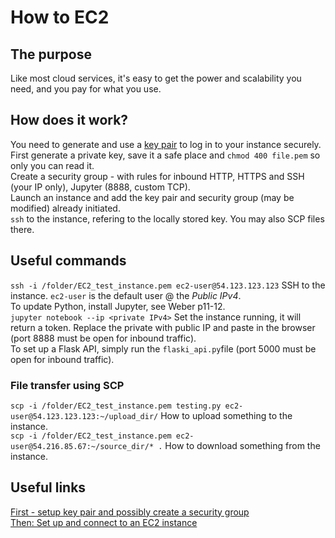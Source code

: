 # How to EC2

## The purpose
Like most cloud services, it's easy to get the power and scalability you need, and you pay for what you use.

## How does it work?
You need to generate and use a [key pair](https://eu-west-1.console.aws.amazon.com/ec2/v2/home?region=eu-west-1#KeyPairs:) to log in to your instance securely. First generate a private key, save it a safe place and `chmod 400 file.pem` so only you can read it.<br/>
Create a security group - with rules for inbound HTTP, HTTPS and SSH (your IP only), Jupyter (8888, custom TCP).<br/>
Launch an instance and add the key pair and security group (may be modified) already initiated.<br/>
`ssh` to the instance, refering to the locally stored key.
You may also SCP files there.

## Useful commands
`ssh -i /folder/EC2_test_instance.pem ec2-user@54.123.123.123` SSH to the instance. `ec2-user` is the default user @ the *Public IPv4*.<br/>
To update Python, install Jupyter, see Weber p11-12.<br/>
`jupyter notebook --ip <private IPv4>`   Set the instance running, it will return a token. Replace the private with public IP and paste in the browser (port 8888 must be open for inbound traffic).<br/>
To set up a Flask API, simply run the `flaski_api.py`file (port 5000 must be open for inbound traffic).<br/>

### File transfer using SCP
`scp -i /folder/EC2_test_instance.pem testing.py ec2-user@54.123.123.123:~/upload_dir/` How to upload something to the instance.<br/>
`scp -i /folder/EC2_test_instance.pem ec2-user@54.216.85.67:~/source_dir/* .` How to download something from the instance.<br/>

## Useful links
[First - setup key pair and possibly create a security group](https://docs.aws.amazon.com/AWSEC2/latest/UserGuide/get-set-up-for-amazon-ec2.html)<br/>
[Then: Set up and connect to an EC2 instance](https://docs.aws.amazon.com/AWSEC2/latest/UserGuide/EC2_GetStarted.html)<br/>



